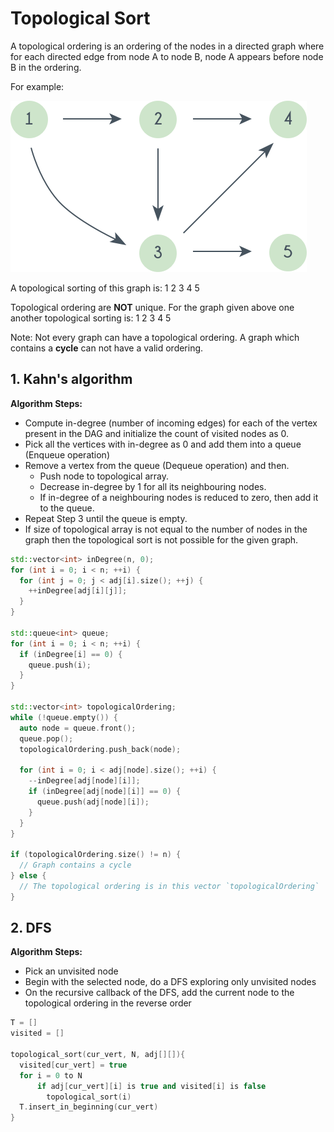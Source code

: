 # Topological Sort

A topological ordering is an ordering of the nodes in a directed graph where for each directed edge from node A to node B, node A appears before node B in the ordering.

For example:

![](../assets/images/algorithms/topological_sort.png)

A topological sorting of this graph is: 1 2 3 4 5

Topological ordering are **NOT** unique. For the graph given above one another topological sorting is: 1 2 3 4 5

Note: Not every graph can have a topological ordering. A graph which contains a **cycle** can not have a valid ordering.

## 1. Kahn's algorithm

**Algorithm Steps:**

- Compute in-degree (number of incoming edges) for each of the vertex present in the DAG and initialize the count of visited nodes as 0.
- Pick all the vertices with in-degree as 0 and add them into a queue (Enqueue operation)
- Remove a vertex from the queue (Dequeue operation) and then.
  - Push node to topological array.
  - Decrease in-degree by 1 for all its neighbouring nodes.
  - If in-degree of a neighbouring nodes is reduced to zero, then add it to the queue.
- Repeat Step 3 until the queue is empty.
- If size of topological array is not equal to the number of nodes in the graph then the topological sort is not possible for the given graph.

```cpp
std::vector<int> inDegree(n, 0);
for (int i = 0; i < n; ++i) {
  for (int j = 0; j < adj[i].size(); ++j) {
    ++inDegree[adj[i][j]];
  }
}

std::queue<int> queue;
for (int i = 0; i < n; ++i) {
  if (inDegree[i] == 0) {
    queue.push(i);
  }
}

std::vector<int> topologicalOrdering;
while (!queue.empty()) {
  auto node = queue.front();
  queue.pop();
  topologicalOrdering.push_back(node);

  for (int i = 0; i < adj[node].size(); ++i) {
    --inDegree[adj[node][i]];
    if (inDegree[adj[node][i]] == 0) {
      queue.push(adj[node][i]);
    }
  }
}

if (topologicalOrdering.size() != n) {
  // Graph contains a cycle
} else {
  // The topological ordering is in this vector `topologicalOrdering`
}
```

## 2. DFS

**Algorithm Steps:**

- Pick an unvisited node
- Begin with the selected node, do a DFS exploring only unvisited nodes
- On the recursive callback of the DFS, add the current node to the topological ordering in the reverse order

```cpp
T = []
visited = []

topological_sort(cur_vert, N, adj[][]){
  visited[cur_vert] = true
  for i = 0 to N
      if adj[cur_vert][i] is true and visited[i] is false
        topological_sort(i)
  T.insert_in_beginning(cur_vert)
}
```
